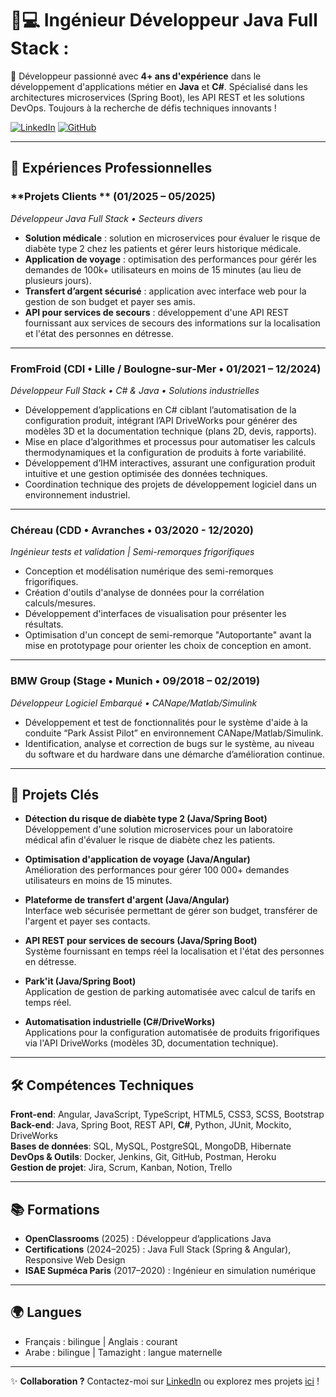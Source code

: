 # 👨💻 Ingénieur Développeur Java Full Stack :
🚀 Développeur passionné avec **4+ ans d'expérience** dans le développement d'applications métier en **Java** et **C#**. Spécialisé dans les architectures microservices (Spring Boot), les API REST et les solutions DevOps. Toujours à la recherche de défis techniques innovants !

[![LinkedIn](https://img.shields.io/badge/LinkedIn-Connect-blue?style=flat&logo=linkedin)](https://www.linkedin.com/in/yassine-ouicha-hammou/)
[![GitHub](https://img.shields.io/badge/GitHub-Follow-black?style=flat&logo=github)](https://github.com/YassineOuicha)

---

## 💼 Expériences Professionnelles  

### **Projets Clients ** (01/2025 – 05/2025)  
_Développeur Java Full Stack • Secteurs divers_  
- **Solution médicale** : solution en microservices pour évaluer le risque de diabète type 2 chez les patients et gérer leurs historique médicale. 
- **Application de voyage** : optimisation des performances pour gérér les demandes de 100k+ utilisateurs en moins de 15 minutes (au lieu de plusieurs jours).  
- **Transfert d’argent sécurisé** : application avec interface web pour la gestion de son budget et payer ses amis. 
- **API pour services de secours** : développement d'une API REST fournissant aux services de secours des informations sur la localisation et l'état des personnes en détresse.

---

### **FromFroid** (CDI • Lille / Boulogne-sur-Mer • 01/2021 – 12/2024)  
_Développeur Full Stack • C# & Java • Solutions industrielles_  
- Développement d’applications en C# ciblant l’automatisation de la configuration produit, intégrant l’API DriveWorks pour générer des
modèles 3D et la documentation technique (plans 2D, devis, rapports).
- Mise en place d’algorithmes et processus pour automatiser les calculs thermodynamiques et la configuration de produits à forte variabilité.
- Développement d’IHM interactives, assurant une configuration produit intuitive et une gestion optimisée des données techniques.
- Coordination technique des projets de développement logiciel dans un environnement industriel. 
---

### **Chéreau** (CDD • Avranches • 03/2020 - 12/2020)  
_Ingénieur tests et validation | Semi-remorques frigorifiques_  
- Conception et modélisation numérique des semi-remorques frigorifiques.
- Création d'outils d'analyse de données pour la corrélation calculs/mesures.
- Développement d'interfaces de visualisation pour présenter les résultats.
- Optimisation d'un concept de semi-remorque "Autoportante" avant la mise en prototypage pour orienter les choix de conception en amont.

---

### **BMW Group** (Stage • Munich • 09/2018 – 02/2019)  
_Développeur Logiciel Embarqué • CANape/Matlab/Simulink_  
- Développement et test de fonctionnalités pour le système d'aide à la conduite “Park Assist Pilot” en environnement CANape/Matlab/Simulink.
- Identification, analyse et correction de bugs sur le système, au niveau du software et du hardware dans une démarche d’amélioration continue.

---

## 🚀 Projets Clés  
- **Détection du risque de diabète type 2 (Java/Spring Boot)**  
  Développement d'une solution microservices pour un laboratoire médical afin d'évaluer le risque de diabète chez les patients.  

- **Optimisation d'application de voyage (Java/Angular)**  
  Amélioration des performances pour gérer 100 000+ demandes utilisateurs en moins de 15 minutes.  

- **Plateforme de transfert d'argent (Java/Angular)**  
  Interface web sécurisée permettant de gérer son budget, transférer de l'argent et payer ses contacts.  

- **API REST pour services de secours (Java/Spring Boot)**  
  Système fournissant en temps réel la localisation et l'état des personnes en détresse.  

- **Park'it (Java/Spring Boot)**  
  Application de gestion de parking automatisée avec calcul de tarifs en temps réel.  

- **Automatisation industrielle (C#/DriveWorks)**  
  Applications pour la configuration automatisée de produits frigorifiques via l'API DriveWorks (modèles 3D, documentation technique).

---

## 🛠 Compétences Techniques  
**Front-end**: Angular, JavaScript, TypeScript, HTML5, CSS3, SCSS, Bootstrap  
**Back-end**: Java, Spring Boot, REST API, **C#**, Python, JUnit, Mockito, DriveWorks  
**Bases de données**: SQL, MySQL, PostgreSQL, MongoDB, Hibernate  
**DevOps & Outils**: Docker, Jenkins, Git, GitHub, Postman, Heroku  
**Gestion de projet**: Jira, Scrum, Kanban, Notion, Trello  

---

## 📚 Formations  
- **OpenClassrooms** (2025) : Développeur d’applications Java  
- **Certifications** (2024–2025) : Java Full Stack (Spring & Angular), Responsive Web Design  
- **ISAE Supméca Paris** (2017–2020) : Ingénieur en simulation numérique  

---

## 🌍 Langues  
- Français : bilingue | Anglais : courant  
- Arabe : bilingue | Tamazight : langue maternelle  

---

✨ **Collaboration ?** Contactez-moi sur [LinkedIn](https://www.linkedin.com/in/yassine-ouicha-hammou/) ou explorez mes projets [ici](https://github.com/YassineOuicha) !
